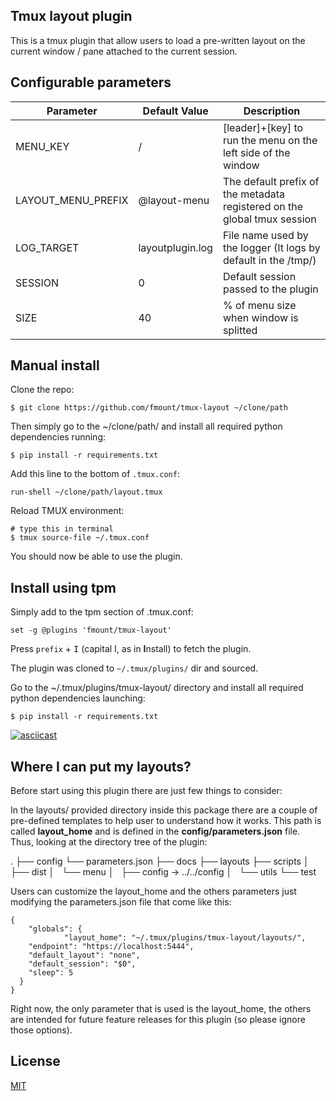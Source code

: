 Tmux layout plugin
---

This is a tmux plugin that allow users to load a pre-written layout on the current window / pane
attached to the current session.


Configurable parameters
---

| Parameter | Default Value | Description |
|-----------|---------------|-------------|
|MENU_KEY       | / | [leader]+[key] to run the menu on the left side of the window |
|LAYOUT_MENU_PREFIX  | @layout-menu | The default prefix of the metadata registered on the global tmux session |
|LOG_TARGET  | layoutplugin.log  | File name used by the logger (It logs by default in the /tmp/) |
|SESSION| 0  | Default session passed to the plugin|
|SIZE | 40 | % of menu size when window is splitted |


Manual install
---

Clone the repo:

    $ git clone https://github.com/fmount/tmux-layout ~/clone/path

Then simply go to the ~/clone/path/ and install all required python dependencies running:

    $ pip install -r requirements.txt

Add this line to the bottom of `.tmux.conf`:

    run-shell ~/clone/path/layout.tmux

Reload TMUX environment:

    # type this in terminal
    $ tmux source-file ~/.tmux.conf

You should now be able to use the plugin.


Install using tpm
----

Simply add to the tpm section of .tmux.conf:

    set -g @plugins 'fmount/tmux-layout'

Press `prefix` + <kbd>I</kbd> (capital I, as in **I**nstall) to fetch the plugin.

The plugin was cloned to `~/.tmux/plugins/` dir and sourced.

Go to the ~/.tmux/plugins/tmux-layout/ directory and install all required python dependencies
launching:

    $ pip install -r requirements.txt


[![asciicast](https://asciinema.org/a/dr3t2gb6h5f00vu2xo6bi0l0j.png)](https://asciinema.org/a/dr3t2gb6h5f00vu2xo6bi0l0j)


Where I can put my layouts?
---
Before start using this plugin there are just few things to consider:

In the layouts/ provided directory inside this package there are a couple of pre-defined templates to help user to understand how it works.
This path is called **layout\_home** and is defined in the **config/parameters.json** file.
Thus, looking at the directory tree of the plugin:

.
├── config
    └── parameters.json
├── docs
├── layouts
├── scripts
│   ├── dist
│   └── menu
│       ├── config -> ../../config
│       └── utils
└── test

Users can customize the layout_home and the others parameters just modifying the parameters.json file that come like this:


    {
        "globals": {
                "layout_home": "~/.tmux/plugins/tmux-layout/layouts/",
        "endpoint": "https://localhost:5444",
        "default_layout": "none",
        "default_session": "$0",
        "sleep": 5
      }
    }

Right now, the only parameter that is used is the layout_home, the others are intended for future
feature releases for this plugin (so please ignore those options).

License
---
[MIT](License)
